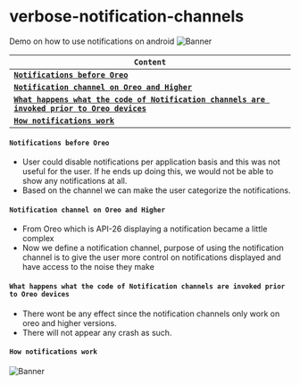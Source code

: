 # verbose-notification-channels
Demo on how to use notifications on android 
![Banner](https://github.com/devrath/verbose-notification-channels/blob/main/assets/notification_channel.jpeg)

| **`Content`** |
| ------- |
| [**`Notifications before Oreo`**]() |
| [**`Notification channel on Oreo and Higher`**]() |
| [**`What happens what the code of Notification channels are invoked prior to Oreo devices`**]() |
| [**`How notifications work`**]() |


#### `Notifications before Oreo`
* User could disable notifications per application basis and this was not useful for the user. If he ends up doing this, we would not be able to show any notifications at all.
* Based on the channel we can make the user categorize the notifications. 

#### `Notification channel on Oreo and Higher`
* From Oreo which is API-26 displaying a notification became a little complex
* Now we define a notification channel, purpose of using the notification channel is to give the user more control on notifications displayed and have access to the noise they make 

#### `What happens what the code of Notification channels are invoked prior to Oreo devices`
* There wont be any effect since the notification channels only work on oreo and higher versions.
* There will not appear any crash as such.

#### `How notifications work`
![Banner](https://github.com/devrath/verbose-notification-channels/blob/main/assets/notificationflow.png)



